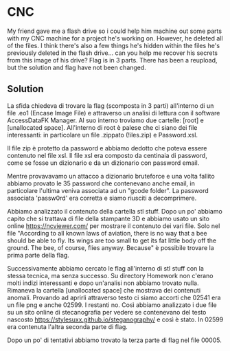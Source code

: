 # CNC

My friend gave me a flash drive so i could help him machine out some parts with my CNC machine for a project he's working on. However, he deleted all of the files. I think there's also a few things he's hidden within the files he's previously deleted in the flash drive... can you help me recover his secrets from this image of his drive?
Flag is in 3 parts.
There has been a reupload, but the solution and flag have not been changed.

## Solution

La sfida chiedeva di trovare la flag (scomposta in 3 parti) all'interno di un file .eo1 (Encase Image File) e attraverso un analisi di lettura con il software AccessDataFK Manager.
Al suo interno troviamo due cartelle: [root] e [unallocated space].
All'interno di root è palese che ci siano dei file interessanti: in particolare un file .zippato (!iles.zip) e Password.xsl.

Il file zip è protetto da password e abbiamo dedotto che poteva essere contenuto nel file xsl. 
Il file xsl era composto da centinaia di password, come se fosse un dizionario e da un dizionario con password email.

Mentre provavavamo un attacco a dizionario bruteforce e  una volta fallito abbiamo provato le 35 password che contenevano anche email, in particolare l'ultima veniva associata
ad un "gcode folder". La password associata 'passw0rd' era corretta e siamo riusciti a decomprimere.

Abbiamo  analizzato il contenuto della cartella stl stuff. 
Dopo un po' abbiamo capito che si trattava di file della stampante 3D e abbiamo usato un sito online https://ncviewer.com/ per mostrare il contenuto
dei vari file.
Solo nel file
"According to all known laws of aviation, there is no way that a bee should be able to fly. Its wings are too small to get its fat little body off the ground. The bee, of course, flies anyway. Because"
è possibile trovare la prima parte della flag.

Successivamente abbiamo cercato le flag all'interno di stl stuff con la stessa tecnica, ma senza successo.
Su directory Homework non c'erano molti indizi interessanti e dopo un'analisi non abbiamo trovato nulla.
Rimaneva la cartella [unallocated space] che mostrava dei contenuti anomali. Provando ad aprirli attraverso testo ci siamo accorti che 02541 era un file png e anche 02599.
I restanti no.
Così abbiamo analizzato i due file su un sito online di stecanografia per vedere se contenevano del testo nascosto
https://stylesuxx.github.io/steganography/
e così è stato. In 02599 era contenuta l'altra seconda parte di flag.

Dopo un po' di tentativi abbiamo trovato la terza parte di flag nel file 00005.